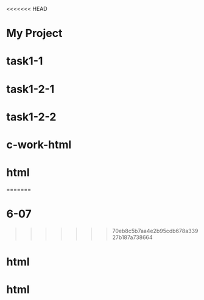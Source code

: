 <<<<<<< HEAD
# My Project
# task1-1
# task1-2-1
# task1-2-2
# c-work-html
# html
=======
# 6-07
>>>>>>> 70eb8c5b7aa4e2b95cdb678a33927b187a738664
# html
# html
